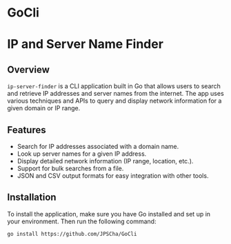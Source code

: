 # GoCli
# IP and Server Name Finder

## Overview
`ip-server-finder` is a CLI application built in Go that allows users to search and retrieve IP addresses and server names from the internet. The app uses various techniques and APIs to query and display network information for a given domain or IP range.

## Features
- Search for IP addresses associated with a domain name.
- Look up server names for a given IP address.
- Display detailed network information (IP range, location, etc.).
- Support for bulk searches from a file.
- JSON and CSV output formats for easy integration with other tools.

## Installation

To install the application, make sure you have Go installed and set up in your environment. Then run the following command:

```bash
go install https://github.com/JPSCha/GoCli
